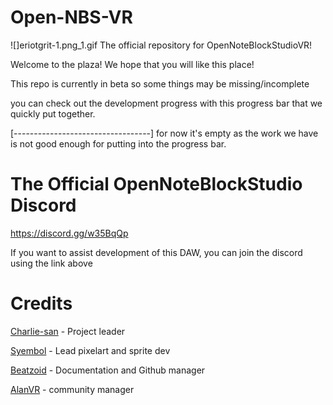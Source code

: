 # Open-NBS-VR
![]eriotgrit-1.png_1.gif
The official repository for OpenNoteBlockStudioVR!

Welcome to the plaza! We hope that you will like this place!

This repo is currently in beta so some things may be missing/incomplete

you can check out the development progress with this progress bar that we quickly put together.

[----------------------------------] for now it's empty as the work we have is not good enough for putting into the progress bar.


# The Official OpenNoteBlockStudio Discord

https://discord.gg/w35BqQp

If you want to assist development of this DAW, you can join the discord using the link above

# Credits

[Charlie-san​](https://github.com/charlie-sans) - Project leader

[Syembol](https://github.com/Syembol​) - Lead pixelart and sprite dev

[​Beatzoid](https://github.com/beatzoid) - Documentation and Github manager

[​AlanVR](https://github.com/Alanek2012) - community manager

